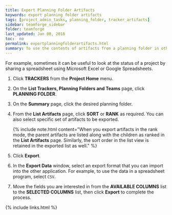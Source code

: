 ```yaml
---
title: Export Planning Folder Artifacts
keywords: export planning folder artifacts
tags: [project_admin_tasks, planning_folder, tracker_artifacts]
sidebar: teamforge_sidebar
folder: teamforge
last_updated: Jan 08, 2018
toc:  no
permalink: exportplanningfolderartifacts.html
summary: To use the contents of artifacts from a planning folder in other applications, export them to a CSV, XML, XSLX formats or tab-delimited file.
---
```


For example, sometimes it can be useful to look at the status of a project by sharing a spreadsheet using Microsoft Excel or Google Spreadsheets.

 1. Click **TRACKERS** from the **Project Home** menu.

 2. On the **List Trackers, Planning Folders and Teams** page, click **PLANNING FOLDER**.

 3. On the **Summary** page, click the desired planning folder.

 4. From the **List Artifacts** page, click **SORT** or **RANK** as required. You can also select specific set of artifacts to be exported.

    {% include note.html content="When you export artifacts in the rank mode, the parent artifacts are listed along with the children as ranked in the **List Artifacts** page. Similarly, the sort order in the list view is retained in the exported list as well." %}

 5. Click **Export**.

 6. In the **Export Data** window, select an export format that you can import into the other application. For example, to use the data in a spreadsheet program, select `CSV`.

 7. Move the fields you are interested in from the **AVAILABLE COLUMNS** list to the **SELECTED COLUMNS** list, then click **Export** to complete the process.


{% include links.html %}